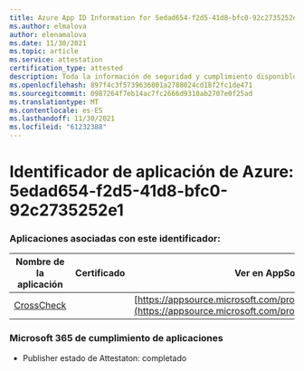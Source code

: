 ```yaml
---
title: Azure App ID Information for 5edad654-f2d5-41d8-bfc0-92c2735252e1
ms.author: elmalova
author: elenamalova
ms.date: 11/30/2021
ms.topic: article
ms.service: attestation
certification_type: attested
description: Toda la información de seguridad y cumplimiento disponible para 5edad654-f2d5-41d8-bfc0-92c2735252e1.
ms.openlocfilehash: 897f4c3f5739636801a2788024cd18f2fc1de471
ms.sourcegitcommit: 0987264f7eb14ac7fc2666d9310ab2707e0f25ad
ms.translationtype: MT
ms.contentlocale: es-ES
ms.lasthandoff: 11/30/2021
ms.locfileid: "61232388"
---
```

# <a name="azure-app-id-5edad654-f2d5-41d8-bfc0-92c2735252e1"></a>Identificador de aplicación de Azure: 5edad654-f2d5-41d8-bfc0-92c2735252e1


### <a name="apps-associated-with-this-id"></a>Aplicaciones asociadas con este identificador:
| **Nombre de la aplicación** | **Certificado** | **Ver en AppSource** |
|--------------|---------------|-----------------------|
| [CrossCheck](https://docs.microsoft.com/microsoft-365-app-certification/forward/WA200003198) |  | [https://appsource.microsoft.com/product/office/WA200003198](https://appsource.microsoft.com/product/office/WA200003198) |

### <a name="microsoft-365-app-compliance-status"></a>Microsoft 365 de cumplimiento de aplicaciones
- Publisher estado de Attestaton: completado
